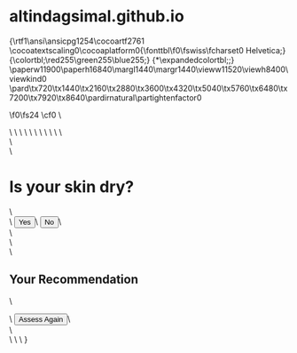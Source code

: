 # altindagsimal.github.io
{\rtf1\ansi\ansicpg1254\cocoartf2761
\cocoatextscaling0\cocoaplatform0{\fonttbl\f0\fswiss\fcharset0 Helvetica;}
{\colortbl;\red255\green255\blue255;}
{\*\expandedcolortbl;;}
\paperw11900\paperh16840\margl1440\margr1440\vieww11520\viewh8400\viewkind0
\pard\tx720\tx1440\tx2160\tx2880\tx3600\tx4320\tx5040\tx5760\tx6480\tx7200\tx7920\tx8640\pardirnatural\partightenfactor0

\f0\fs24 \cf0 <!DOCTYPE html>\
<html lang="en">\
<head>\
    <meta charset="UTF-8">\
    <meta name="viewport" content="width=device-width, initial-scale=1.0">\
    <title>Skincare Advisor</title>\
    <link rel="stylesheet" href="style.css">\
    <link rel="preconnect" href="https://fonts.googleapis.com">\
    <link rel="preconnect" href="https://fonts.gstatic.com" crossorigin>\
    <link href="https://fonts.googleapis.com/css2?family=Poppins:wght@400;600&display=swap" rel="stylesheet">\
</head>\
<body>\
    <div class="app-container">\
        <div id="quiz-view">\
            <h1 id="question-text">Is your skin dry?</h1>\
            <div id="button-container">\
                <button class="btn" id="yes-btn">Yes</button>\
                <button class="btn" id="no-btn">No</button>\
            </div>\
        </div>\
        <div id="result-view" class="hidden">\
            <h2>Your Recommendation</h2>\
            <p id="result-text"></p>\
            <button class="btn" id="restart-btn">Assess Again</button>\
        </div>\
    </div>\
    <script src="script.js"></script>\
</body>\
</html>}

